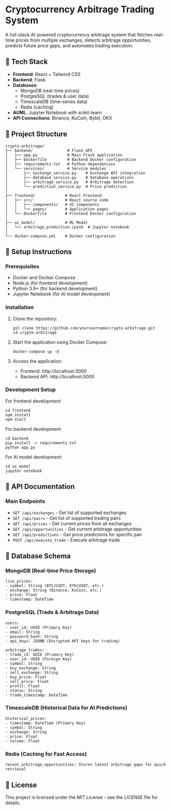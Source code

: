 
# Cryptocurrency Arbitrage Trading System

A full-stack AI-powered cryptocurrency arbitrage system that fetches real-time prices from multiple exchanges, detects arbitrage opportunities, predicts future price gaps, and automates trading execution.

## 🔹 Tech Stack

- **Frontend**: React + Tailwind CSS
- **Backend**: Flask
- **Databases**:
  - MongoDB (real-time prices)
  - PostgreSQL (trades & user data)
  - TimescaleDB (time-series data)
  - Redis (caching)
- **AI/ML**: Jupyter Notebook with scikit-learn
- **API Connections**: Binance, KuCoin, Bybit, OKX

## 🔹 Project Structure

```
crypto-arbitrage/
├── backend/               # Flask API
│   ├── app.py             # Main Flask application
│   ├── Dockerfile         # Backend Docker configuration
│   ├── requirements.txt   # Python dependencies
│   └── services/          # Service modules
│       ├── exchange_service.py    # Exchange API integration
│       ├── database_service.py    # Database operations
│       ├── arbitrage_service.py   # Arbitrage detection
│       └── prediction_service.py  # Price prediction
│
├── frontend/             # React Frontend
│   ├── src/              # React source code
│   │   ├── components/   # UI components
│   │   └── pages/        # Application pages
│   └── Dockerfile        # Frontend Docker configuration
│
├── ai_model/             # ML Model
│   └── arbitrage_prediction.ipynb  # Jupyter notebook
│
└── docker-compose.yml    # Docker configuration
```

## 🔹 Setup Instructions

### Prerequisites

- Docker and Docker Compose
- Node.js (for frontend development)
- Python 3.9+ (for backend development)
- Jupyter Notebook (for AI model development)

### Installation

1. Clone the repository:
   ```
   git clone https://github.com/yourusername/crypto-arbitrage.git
   cd crypto-arbitrage
   ```

2. Start the application using Docker Compose:
   ```
   docker-compose up -d
   ```

3. Access the application:
   - Frontend: http://localhost:3000
   - Backend API: http://localhost:5000

### Development Setup

For frontend development:
```
cd frontend
npm install
npm start
```

For backend development:
```
cd backend
pip install -r requirements.txt
python app.py
```

For AI model development:
```
cd ai_model
jupyter notebook
```

## 🔹 API Documentation

### Main Endpoints

- `GET /api/exchanges` - Get list of supported exchanges
- `GET /api/pairs` - Get list of supported trading pairs
- `GET /api/prices` - Get current prices from all exchanges
- `GET /api/opportunities` - Get current arbitrage opportunities
- `GET /api/predictions` - Get price predictions for specific pair
- `POST /api/execute_trade` - Execute arbitrage trade

## 🔹 Database Schema

### MongoDB (Real-time Price Storage)

```
live_prices:
- symbol: String (BTC/USDT, ETH/USDT, etc.)
- exchange: String (Binance, KuCoin, etc.)
- price: Float
- timestamp: DateTime
```

### PostgreSQL (Trade & Arbitrage Data)

```
users:
- user_id: UUID (Primary Key)
- email: String
- password_hash: String
- api_keys: JSONB (Encrypted API keys for trading)

arbitrage_trades:
- trade_id: UUID (Primary Key)
- user_id: UUID (Foreign Key)
- symbol: String
- buy_exchange: String
- sell_exchange: String
- buy_price: Float
- sell_price: Float
- profit: Float
- status: String
- trade_timestamp: DateTime
```

### TimescaleDB (Historical Data for AI Predictions)

```
historical_prices:
- timestamp: DateTime (Primary Key)
- symbol: String
- exchange: String
- price: Float
- volume: Float
```

### Redis (Caching for Fast Access)

```
recent_arbitrage_opportunities: Stores latest arbitrage gaps for quick retrieval
```

## 🔹 License

This project is licensed under the MIT License - see the LICENSE file for details.
